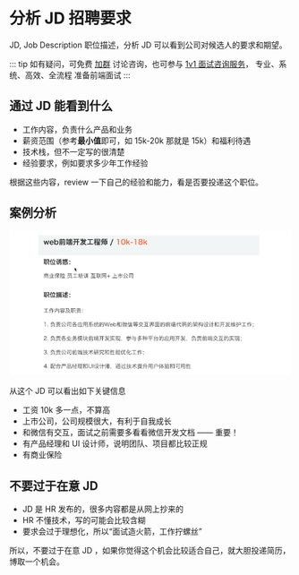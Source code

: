 # 分析 JD 招聘要求

JD, Job Description 职位描述，分析 JD 可以看到公司对候选人的要求和期望。

::: tip
如有疑问，可免费 [加群](/docs/services/group.md) 讨论咨询，也可参与 [1v1 面试咨询服务](/docs/services/1v1.md)， 专业、系统、高效、全流程 准备前端面试
:::

## 通过 JD 能看到什么

- 工作内容，负责什么产品和业务
- 薪资范围（参考**最小值**即可，如 15k-20k 那就是 15k）和福利待遇
- 技术栈，但不一定写的很清楚
- 经验要求，例如要求多少年工作经验

根据这些内容，review 一下自己的经验和能力，看是否要投递这个职位。

## 案例分析

![](../imgs/jd.png)

从这个 JD 可以看出如下关键信息

- 工资 10k 多一点，不算高
- 上市公司，公司规模很大，有利于自我成长
- 和微信有交互，面试之前需要多看看微信开发文档 —— 重要！
- 有产品经理和 UI 设计师，说明团队、项目都比较正规
- 有商业保险

## 不要过于在意 JD

- JD 是 HR 发布的，很多内容都是从网上抄来的
- HR 不懂技术，写的可能会比较含糊
- 要求会过于理想化，所以“面试造火箭，工作拧螺丝”

所以，不要过于在意 JD ，如果你觉得这个机会比较适合自己，就大胆投递简历，博取一个机会。
